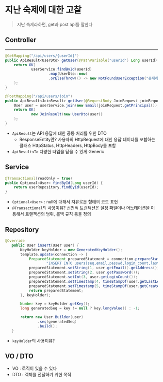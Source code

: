 # 지난 숙제에 대한 고찰
> 지난 숙제라하면, get과 post api를 말한다
## Controller
---

```java
@GetMapping("/api/users/{userId}")
public ApiResult<UserDto> getUser(@PathVariable("userId") Long userId) throws NotFoundUserException {
    return OK(
            userService.findById(userId)
                    .map(UserDto::new)
                    .orElseThrow(() -> new NotFoundUserException("존재하지 않는 회원입니다."))
    );
}

@PostMapping("/api/users/join")
public ApiResult<JoinResult> getUser(@RequestBody JoinRequest joinRequest) {
    User user = userService.join(new Email(joinRequest.getPrincipal()), joinRequest.getCredentials());
    return OK(
            new JoinResult(new UserDto(user))
    );
}
```

- `ApiResult`는 API 응답에 대한 공통 처리를 위한 DTO
  - ResponseEntity란?
    사용자의 HttpRequest에 대한 응답 데이터를 포함하는 클래스
    HttpStatus, HttpHeaders, HttpBody를 포함
- `ApiResult<T>` 다양한 타입을 담을 수 있게 Generic


## Service

```java
@Transactional(readOnly = true)
public Optional<User> findById(Long userId) {
    return userRepository.findById(userId);
}
```
- `Optional<User>` : null에 대해서 자유로운 형태의 코드 표현
- `@Transactional`의 사용이유?
  선언적 트랜잭션은 설정 파일이나 어노테이션을 이용해서 트랜잭션의 범위, 롤백 규칙 등을 정의



## Repository

```java
@Override
   public User insert(User user) {
       KeyHolder keyHolder = new GeneratedKeyHolder();
       template.update(connection -> {
           PreparedStatement preparedStatement = connection.prepareStatement(
                   "INSERT INTO users(seq,email,passwd,login_count,last_login_at,create_at) VALUES (null,?,?,?,?,?)", new String[]{"seq"});
           preparedStatement.setString(1, user.getEmail().getAddress());
           preparedStatement.setString(2, user.getPassword());
           preparedStatement.setInt(3, user.getLoginCount());
           preparedStatement.setTimestamp(4, timeStampOf(user.getLastLoginAt().orElse(null)));
           preparedStatement.setTimestamp(5, timeStampOf(user.getCreateAt()));
           return preparedStatement;
       }, keyHolder);

       Number key = keyHolder.getKey();
       long generatedSeq = key != null ? key.longValue() : -1;

       return new User.Builder(user)
               .seq(generatedSeq)
               .build();
   }
```

- `keyHolder`의 사용이유?

## VO / DTO
- VO : 로직이 있을 수 있다
- DTO : 객체를 전달하기 위한 목적
